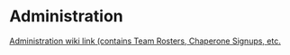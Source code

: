 # Administration
[Administration wiki link (contains Team Rosters, Chaperone Signups, etc.](https://github.com/java-rnrr/Administration/wiki/Administration)
